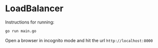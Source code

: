 # LoadBalancer

Instructions for running:

```bash
go run main.go
```

Open a browser in incognito mode and hit the url `http://localhost:8000`
